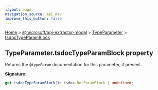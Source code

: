 ```yaml
---
layout: page
navigation_source: api_nav
improve_this_button: false
---
```



[Home](./index.md) &gt; [@microsoft/api-extractor-model](./api-extractor-model.md) &gt; [TypeParameter](./api-extractor-model.typeparameter.md) &gt; [tsdocTypeParamBlock](./api-extractor-model.typeparameter.tsdoctypeparamblock.md)

## TypeParameter.tsdocTypeParamBlock property

Returns the `@typeParam` documentation for this parameter, if present.

<b>Signature:</b>

```typescript
get tsdocTypeParamBlock(): tsdoc.DocParamBlock | undefined;
```
